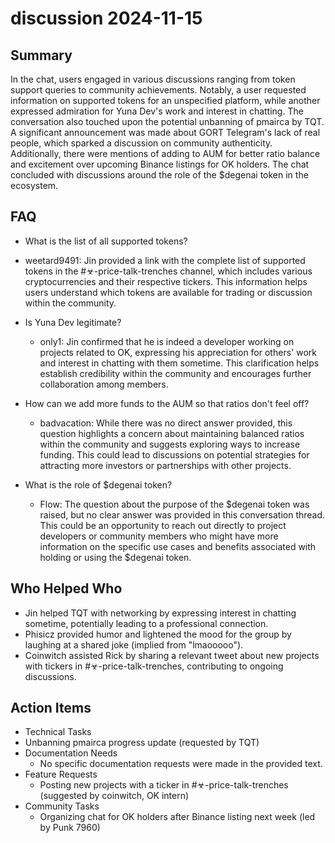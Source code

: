 # discussion 2024-11-15

## Summary
 In the chat, users engaged in various discussions ranging from token support queries to community achievements. Notably, a user requested information on supported tokens for an unspecified platform, while another expressed admiration for Yuna Dev's work and interest in chatting. The conversation also touched upon the potential unbanning of pmairca by TQT. A significant announcement was made about GORT Telegram's lack of real people, which sparked a discussion on community authenticity. Additionally, there were mentions of adding to AUM for better ratio balance and excitement over upcoming Binance listings for OK holders. The chat concluded with discussions around the role of the $degenai token in the ecosystem.

## FAQ
 - What is the list of all supported tokens?
  - weetard9491: Jin provided a link with the complete list of supported tokens in the #☣-price-talk-trenches channel, which includes various cryptocurrencies and their respective tickers. This information helps users understand which tokens are available for trading or discussion within the community.

- Is Yuna Dev legitimate?
  - only1: Jin confirmed that he is indeed a developer working on projects related to OK, expressing his appreciation for others' work and interest in chatting with them sometime. This clarification helps establish credibility within the community and encourages further collaboration among members.

- How can we add more funds to the AUM so that ratios don't feel off?
  - badvacation: While there was no direct answer provided, this question highlights a concern about maintaining balanced ratios within the community and suggests exploring ways to increase funding. This could lead to discussions on potential strategies for attracting more investors or partnerships with other projects.

- What is the role of $degenai token?
  - Flow: The question about the purpose of the $degenai token was raised, but no clear answer was provided in this conversation thread. This could be an opportunity to reach out directly to project developers or community members who might have more information on the specific use cases and benefits associated with holding or using the $degenai token.

## Who Helped Who
 - Jin helped TQT with networking by expressing interest in chatting sometime, potentially leading to a professional connection.
- Phisicz provided humor and lightened the mood for the group by laughing at a shared joke (implied from "lmaooooo").
- Coinwitch assisted Rick by sharing a relevant tweet about new projects with tickers in #☣-price-talk-trenches, contributing to ongoing discussions.

## Action Items
 - Technical Tasks
  - Unbanning pmairca progress update (requested by TQT)
- Documentation Needs
  - No specific documentation requests were made in the provided text.
- Feature Requests
  - Posting new projects with a ticker in #☣-price-talk-trenches (suggested by coinwitch, OK intern)
- Community Tasks
  - Organizing chat for OK holders after Binance listing next week (led by Punk 7960)

